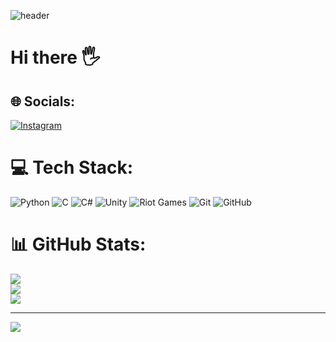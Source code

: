 
![header](https://capsule-render.vercel.app/api?type=venom&color=222222&height=300&section=header&text=DongHyuk&fontSize=60&fontColor=FFFFFF)

<!--![header](https://capsule-render.vercel.app/api?type=waving&color=0:E00F00,100:0000FF&height=300&section=header&text=DongHyuk&fontSize=60&fontColor=FFFFFF)

<img src="https://img.shields.io/badge/Python-3776AB?style=for-the-badge&logo=Python&logoColor=white"> <img src="https://img.shields.io/badge/unity-000000?style=for-the-badge&logo=unity&logoColor=white"> 

<a href="https://www.instagram.com/dong.hyuk__/" target="_blank"><img src="https://img.shields.io/badge/Instagram-E4405F?style=for-the-badge&logo=Instagram&logoColor=white"></a> <img src="https://img.shields.io/badge/Gmail-ffffff?style=for-the-badge&logo=gmail&logoColor=#EA4335"/>

![Anurag's GitHub stats](https://github-readme-stats.vercel.app/api?username=dongdonghyuk&show_icons=true&theme=radical)
-->

<h1>Hi there 🖐️</h1>

## 🌐 Socials:
[![Instagram](https://img.shields.io/badge/Instagram-%23E4405F.svg?logo=Instagram&logoColor=white)](https://instagram.com/dong.hyuk__) 

# 💻 Tech Stack:
![Python](https://img.shields.io/badge/python-3670A0?style=for-the-badge&logo=python&logoColor=ffdd54)
![C](https://img.shields.io/badge/c-%2300599C.svg?style=for-the-badge&logo=c&logoColor=white) ![C#](https://img.shields.io/badge/c%23-%23239120.svg?style=for-the-badge&logo=csharp&logoColor=white) ![Unity](https://img.shields.io/badge/unity-%23000000.svg?style=for-the-badge&logo=unity&logoColor=white) ![Riot Games](https://img.shields.io/badge/riotgames-D32936.svg?style=for-the-badge&logo=riotgames&logoColor=white) ![Git](https://img.shields.io/badge/git-%23F05033.svg?style=for-the-badge&logo=git&logoColor=white) ![GitHub](https://img.shields.io/badge/github-%23121011.svg?style=for-the-badge&logo=github&logoColor=white)
# 📊 GitHub Stats:
![](https://github-readme-stats.vercel.app/api?username=DongDongHyuk&theme=apprentice&hide_border=false&include_all_commits=true&count_private=true)<br/>
![](https://github-readme-streak-stats.herokuapp.com/?user=DongDongHyuk&theme=apprentice&hide_border=false)<br/>
![](https://github-readme-stats.vercel.app/api/top-langs/?username=DongDongHyuk&theme=apprentice&hide_border=false&include_all_commits=true&count_private=true&layout=compact)

---
[![](https://visitcount.itsvg.in/api?id=DongDongHyuk&icon=7&color=12)](https://visitcount.itsvg.in)

<!-- Proudly created with GPRM ( https://gprm.itsvg.in ) -->
